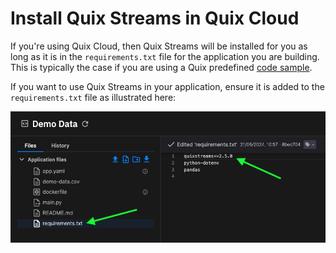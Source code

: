 # Install Quix Streams in Quix Cloud

If you're using Quix Cloud, then Quix Streams will be installed for you as long as it is in the `requirements.txt` file for the application you are building. This is typically the case if you are using a Quix predefined [code sample](../develop/code-samples.md).

If you want to use Quix Streams in your application, ensure it is added to the `requirements.txt` file as illustrated here:

![Install Quix Streams](../images/quix-streams-requirements.png)
